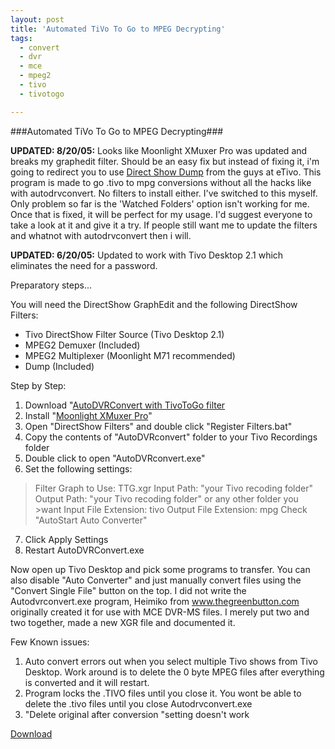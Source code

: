 ```yaml
---
layout: post
title: 'Automated TiVo To Go to MPEG Decrypting'
tags:
  - convert
  - dvr
  - mce
  - mpeg2
  - tivo
  - tivotogo

---
```


###Automated TiVo To Go to MPEG Decrypting###


**UPDATED: 8/20/05:**
Looks like Moonlight XMuxer Pro was updated and breaks my graphedit filter. Should be an easy fix but instead of fixing it, i'm going to redirect you to use <a href="http://prish.com/etivo/tbr.htm" onclick="javascript:urchinTracker ('/outbound/article/prish.com');">Direct Show Dump</a> from the guys at eTivo. This program is made to go .tivo to mpg conversions without all the hacks like with autodrvconvert. No filters to install either. I've switched to this myself. Only problem so far is the 'Watched Folders' option isn't working for me. Once that is fixed, it will be perfect for my usage. I'd suggest everyone to take a look at it and give it a try. If people still want me to update the filters and whatnot with autodrvconvert then i will.

**UPDATED: 6/20/05:**
Updated to work with Tivo Desktop 2.1 which eliminates the need for a password.

Preparatory steps...

You will need the DirectShow GraphEdit and the following DirectShow Filters:

* Tivo DirectShow Filter Source (Tivo Desktop 2.1)
* MPEG2 Demuxer (Included)
* MPEG2 Multiplexer (Moonlight M71 recommended)
* Dump (Included)

Step by Step:

1. Download "<a href="http://www.the8thsign.com/download/auto_ttg.zip">AutoDVRConvert with TivoToGo filter</a>
2. Install "<a href="http://www.elecard.com/ftp/pub/Xmuxer/xmuxer_pro_pr.zip">Moonlight XMuxer Pro</a>"
3. Open "DirectShow Filters" and double click "Register Filters.bat"
4. Copy the contents of "AutoDVRconvert" folder to your Tivo Recordings folder
5. Double click to open "AutoDVRconvert.exe"
6. Set the following settings:

>Filter Graph to Use: TTG.xgr
>Input Path: "your Tivo recoding folder"
>Output Path: "your Tivo recoding folder" or any other folder you >want
>Input File Extension: tivo
>Output File Extension: mpg
>Check "AutoStart Auto Converter"

7. Click Apply Settings
8. Restart AutoDVRConvert.exe

Now open up Tivo Desktop and pick some programs to transfer. You can also disable "Auto Converter" and just manually convert files using the "Convert Single File" button on the top.  I did not write the Autodvrconvert.exe program, Heimiko from <a href="http://www.thegreenbutton.com/community/shwmessage.aspx?ForumID=26&amp;MessageID=98810">www.thegreenbutton.com</a> originally created it for use with MCE DVR-MS files. I merely put two and two together, made a new XGR file and documented it.

Few Known issues:
1. Auto convert errors out when you select multiple Tivo shows from Tivo Desktop. Work around is to delete the 0 byte MPEG files after everything is converted and it will restart.
2. Program locks the .TIVO files until you close it. You wont be able to delete the .tivo files until you close Autodrvconvert.exe
3. "Delete original after conversion "setting doesn't work

<a href="http://www.the8thsign.com/download/auto_ttg.zip">Download</a>
